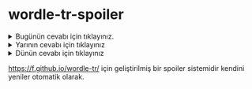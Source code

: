 # wordle-tr-spoiler

<details>
  <summary>Bugünün cevabı için tıklayınız.</summary>
  <br>
    <b> tuğra </b>
</details>

<details>
  <summary>Yarının cevabı için tıklayınız</summary>
  <br>
   <b> mısra </b>
</details>

<details>
  <summary>Dünün cevabı için tıklayınız </summary>
  <br>
  <b> ispat </b>
</details>

https://f.github.io/wordle-tr/ için geliştirilmiş bir spoiler sistemidir kendini yeniler otomatik olarak.

